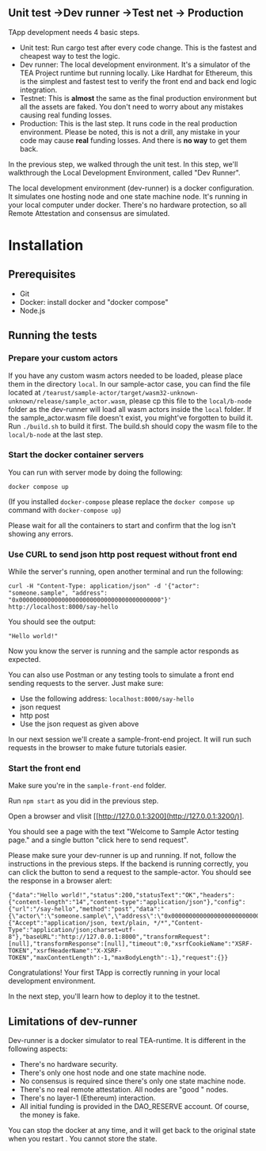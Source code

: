 ## Unit test ->Dev runner ->Test net -> Production

TApp development needs 4 basic steps. 

- Unit test: Run cargo test after every code change. This is the fastest and cheapest way to test the logic.
- Dev runner: The local development environment. It's a simulator of the TEA Project runtime but running locally. Like Hardhat for Ethereum, this is the simplest and fastest test to verify the front end and back end logic integration.
- Testnet: This is **almost** the same as the final production environment but all the assets are faked. You don't need to worry about any mistakes causing real funding losses. 
- Production: This is the last step. It runs code in the real production environment. Please be noted, this is not a drill, any mistake in your code may cause **real** funding losses. And there is **no way** to get them back. 

In the previous step, we walked through the unit test. In this step, we'll walkthrough the Local Development Environment, called "Dev Runner". 

The local development environment (dev-runner) is a docker configuration. It simulates one hosting node and one state machine node. It's running in your local computer under docker. There's no hardware protection, so all Remote Attestation and consensus are simulated.

# Installation

## Prerequisites
- Git
- Docker: install docker and "docker compose"
- Node.js

## Running the tests

### Prepare your custom actors

If you have any custom wasm actors needed to be loaded, please place them in the directory `local`. In our sample-actor case, you can find the file located at `/tearust/sample-actor/target/wasm32-unknown-unknown/release/sample_actor.wasm`, please cp this file to the `local/b-node` folder as the dev-runner will load all wasm actors inside the `local` folder. If the sample_actor.wasm file doesn't exist, you might've forgotten to build it. Run `./build.sh` to build it first. The build.sh should copy the wasm file to the `local/b-node` at the last step. 

### Start the docker container servers

You can run with server mode by doing the following:

```
docker compose up
```

(If you installed `docker-compose` please replace the `docker compose up` command with `docker-compose up`)

Please wait for all the containers to start and confirm that the log isn't showing any errors.

### Use CURL to send json http post request without front end

While the server's running, open another terminal and run the following:

```
curl -H "Content-Type: application/json" -d '{"actor": "someone.sample", "address": "0x0000000000000000000000000000000000000000"}' http://localhost:8000/say-hello
```

You should see the output:
```
"Hello world!"
```

Now you know the server is running and the sample actor responds as expected.

You can also use Postman or any testing tools to simulate a front end sending requests to the server. Just make sure:

- Use the following address: `localhost:8000/say-hello`
- json request
- http post
- Use the json request as given above

In our next session we'll create a sample-front-end project. It will run such requests in the browser to make future tutorials easier.

### Start the front end

Make sure you're in the `sample-front-end` folder.

Run `npm start` as you did in the previous step.

Open a browser and vlisit [[http://127.0.0.1:3200](http://127.0.0.1:3200/)].

You should see a page with the text "Welcome to Sample Actor testing page." and a single button "click here to send request".

Please make sure your dev-runner is up and running. If not, follow the instructions in the previous steps. If the backend is running correctly, you can click the button to send a request to the sample-actor. You should see the response in a browser alert: 

```
{"data":"Hello world!","status":200,"statusText":"OK","headers":{"content-length":"14","content-type":"application/json"},"config":{"url":"/say-hello","method":"post","data":"{\"actor\":\"someone.sample\",\"address\":\"0x000000000000000000000000000000000000000f\"}","headers":{"Accept":"application/json, text/plain, */*","Content-Type":"application/json;charset=utf-8"},"baseURL":"http://127.0.0.1:8000","transformRequest":[null],"transformResponse":[null],"timeout":0,"xsrfCookieName":"XSRF-TOKEN","xsrfHeaderName":"X-XSRF-TOKEN","maxContentLength":-1,"maxBodyLength":-1},"request":{}}
```

Congratulations! Your first TApp is correctly running in your local development environment. 

In the next step, you'll learn how to deploy it to the testnet.

## Limitations of dev-runner

Dev-runner is a docker simulator to real TEA-runtime. It is different in the following aspects:

- There's no hardware security. 
- There's only one host node and one state machine node.
- No consensus is required since there's only one state machine node.
- There's no real remote attestation. All nodes are "good " nodes.
- There's no layer-1 (Ethereum) interaction. 
- All initial funding is provided in the DAO_RESERVE account. Of course, the money is fake.

You can stop the docker at any time, and it will get back to the original state when you restart . You cannot store the state.

